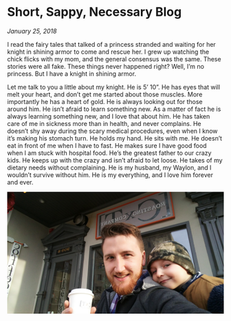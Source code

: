 # Short, Sappy, Necessary Blog
_January 25, 2018_

I read the fairy tales that talked of a princess stranded and waiting for her knight in shining armor to come and rescue her.  I grew up watching the chick flicks with my mom, and the general consensus was the same.  These stories were all fake.  These things never happened right?  Well, I’m no princess.  But I have a knight in shining armor.

Let me talk to you a little about my knight.  He is 5’ 10”.  He has eyes that will melt your heart, and don’t get me started about those muscles.  More importantly he has a heart of gold.  He is always looking out for those around him.  He isn’t afraid to learn something new.  As a matter of fact he is always learning something new, and I love that about him.  He has taken care of me in sickness more than in health, and never complains.  He doesn’t shy away during the scary medical procedures, even when I know it’s making his stomach turn.  He holds my hand.  He sits with me.  He doesn’t eat in front of me when I have to fast.  He makes sure I have good food when I am stuck with hospital food.  He’s the greatest father to our crazy kids.  He keeps up with the crazy and isn’t afraid to let loose.  He takes of my dietary needs without complaining.   He is my husband, my Waylon, and I wouldn’t survive without him.  He is my everything, and I love him forever and ever.


![Waylon](/static/img/blog/20171205_083321.jpg)

